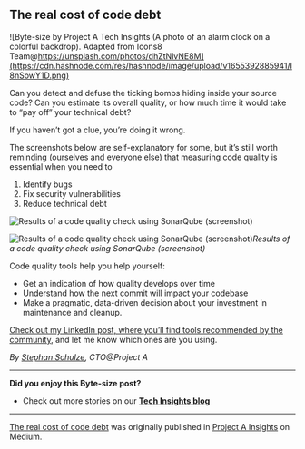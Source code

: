 ## The real cost of code debt

![Byte-size by Project A Tech Insights (A photo of an alarm clock on a colorful backdrop). Adapted from Icons8 Team@https://unsplash.com/photos/dhZtNlvNE8M](https://cdn.hashnode.com/res/hashnode/image/upload/v1655392885941/I8nSowY1D.png)

Can you detect and defuse the ticking bombs hiding inside your source code? Can you estimate its overall quality, or how much time it would take to “pay off” your technical debt?

If you haven’t got a clue, you’re doing it wrong.

The screenshots below are self-explanatory for some, but it’s still worth reminding (ourselves and everyone else) that measuring code quality is essential when you need to

1. Identify bugs
2. Fix security vulnerabilities
3. Reduce technical debt

![Results of a code quality check using SonarQube (screenshot)](https://cdn-images-1.medium.com/max/712/1*mkXDFKj7SLstF95rpdwOKg.png)

![Results of a code quality check using SonarQube (screenshot)](https://cdn-images-1.medium.com/max/712/1*DH7QnP3NMQdXK7a9AS65vg.png)_Results of a code quality check using SonarQube (screenshot)_

Code quality tools help you help yourself:

- Get an indication of how quality develops over time
- Understand how the next commit will impact your codebase
- Make a pragmatic, data-driven decision about your investment in maintenance and cleanup.

[Check out my LinkedIn post, where you’ll find tools recommended by the community](https://www.linkedin.com/posts/stephan-schulze_investment-quality-management-activity-6929686732443377664-yxlQ), and let me know which ones are you using.

_By [Stephan Schulze](https://medium.com/@stephan.schulze), CTO@Project A_

***

**Did you enjoy this Byte-size post?**
* Check out more stories on our [**Tech Insights blog**](https://insights.project-a.com/tech/home)

* * *

[The real cost of code debt](https://insights.project-a.com/the-real-cost-of-code-debt-18b64c8b27ae) was originally published in [Project A Insights](https://insights.project-a.com/) on Medium.